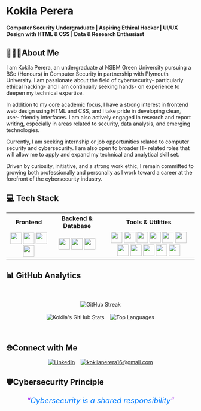<h1>Kokila Perera</h1>
<p>
  <strong>Computer Security Undergraduate | Aspiring Ethical Hacker | UI/UX Design with HTML & CSS | Data & Research Enthusiast</strong>
</p>


## 👩🏽‍💻About Me

I am Kokila Perera, an undergraduate at NSBM Green University pursuing a BSc (Honours) in Computer Security in partnership with Plymouth University. I am passionate about the field of cybersecurity- particularly ethical hacking- and I am continually seeking hands- on experience to deepen my technical expertise.

In addition to my core academic focus, I have a strong interest in frontend web design using HTML and CSS, and I take pride in developing clean, user- friendly interfaces. I am also actively engaged in research and report writing, especially in areas related to security, data analysis, and emerging technologies.

Currently, I am seeking internship or job opportunities related to computer security and cybersecurity. I am also open to broader IT- related roles that will allow me to apply and expand my technical and analytical skill set.

Driven by curiosity, initiative, and a strong work ethic, I remain committed to growing both professionally and personally as I work toward a career at the forefront of the cybersecurity industry.


## 💻 Tech Stack

<table>
  <tr>
    <th align="center">Frontend</th>
    <th align="center">Backend & Database</th>
    <th align="center">Tools & Utilities</th>
  </tr>
  <tr>
    <td align="center">
      <img src="https://img.shields.io/badge/HTML5-E34F26?style=for-the-badge&logo=html5&logoColor=white" height="30"/>
      <img src="https://img.shields.io/badge/CSS3-1572B6?style=for-the-badge&logo=css3&logoColor=white" height="30"/>
      <img src="https://img.shields.io/badge/Flutter-02569B?style=for-the-badge&logo=flutter&logoColor=white" height="30"/>
      <img src="https://img.shields.io/badge/Dart-0175C2?style=for-the-badge&logo=dart&logoColor=white" height="30"/>
    </td>
    <td align="center">
      <img src="https://img.shields.io/badge/Node.js-339933?style=for-the-badge&logo=nodedotjs&logoColor=white" height="30"/>
      <img src="https://img.shields.io/badge/MongoDB-4EA94B?style=for-the-badge&logo=mongodb&logoColor=white" height="30"/>
      <img src="https://img.shields.io/badge/MySQL-4479A1?style=for-the-badge&logo=mysql&logoColor=white" height="30"/>
    </td>
    <td align="center">
      <img src="https://img.shields.io/badge/VirusTotal-4285F4?style=for-the-badge&logo=virus-total&logoColor=white" height="30"/>
      <img src="https://img.shields.io/badge/Figma-F24E1E?style=for-the-badge&logo=figma&logoColor=white" height="30"/>
      <img src="https://img.shields.io/badge/Postman-FF6C37?style=for-the-badge&logo=postman&logoColor=white" height="30"/>
      <img src="https://img.shields.io/badge/AWS-232F3E?style=for-the-badge&logo=amazonaws&logoColor=white" height="30"/>
      <img src="https://img.shields.io/badge/Ubuntu-E95420?style=for-the-badge&logo=ubuntu&logoColor=white" height="30"/>
      <img src="https://img.shields.io/badge/Kali%20Linux-557C94?style=for-the-badge&logo=kali-linux&logoColor=white" height="30"/>
      <img src="https://img.shields.io/badge/Wireshark-009999?style=for-the-badge&logo=wireshark&logoColor=white" height="30"/>
      <img src="https://img.shields.io/badge/Microsoft%20Office-D83B01?style=for-the-badge&logo=microsoft-office&logoColor=white" height="30"/>
      <img src="https://img.shields.io/badge/Canva-00C4CC?style=for-the-badge&logo=canva&logoColor=white" height="30"/>
      <img src="https://img.shields.io/badge/VS%20Code-007ACC?style=for-the-badge&logo=visual-studio-code&logoColor=white" height="30"/>
      <img src="https://img.shields.io/badge/Git-F05032?style=for-the-badge&logo=git&logoColor=white" height="30"/>
    </td>
  </tr>
  </table>


## 📊 GitHub Analytics
<br>

<p align="center">
  <img src="https://github-readme-streak-stats.herokuapp.com/?user=kokilap03sl&theme=radical" alt="GitHub Streak" /><br><br>
  <img src="https://github-readme-stats.vercel.app/api?username=kokilap03sl&show_icons=true&theme=radical" alt="Kokila's GitHub Stats" />
  &nbsp;&nbsp;
  <img src="https://github-readme-stats.vercel.app/api/top-langs/?username=kokilap03sl&layout=compact&theme=radical" alt="Top Languages" />
</p>
<br>


## 🌐Connect with Me

<div align="center">

[![LinkedIn](https://img.shields.io/badge/LinkedIn-%230077B5.svg?style=for-the-badge&logo=linkedin&logoColor=white)](https://www.linkedin.com/in/kokila-perera-741506267/)
&nbsp;&nbsp;
[![kokilaperera16@gmail.com](https://img.shields.io/badge/kokilaperera16@gmail.com-D14836?style=for-the-badge&logo=gmail&logoColor=white)](mailto:kokilaperera16@gmail.com)

</div>


## 🛡️Cybersecurity Principle

<p align="center">
  <i>
    <span style="font-size: 20px; color:#007BFF;">
      <span style="color:#A020F0;">“</span>Cybersecurity is a shared responsibility<span style="color:#A020F0;">”</span>
    </span>
  </i>
</p>
<br>
